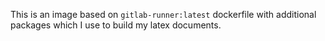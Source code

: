 This is an image based on `gitlab-runner:latest` dockerfile with additional packages which I use to build my latex documents.
